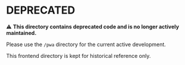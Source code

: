 # DEPRECATED

⚠️ **This directory contains deprecated code and is no longer actively maintained.**

Please use the `/pwa` directory for the current active development.

This frontend directory is kept for historical reference only.
